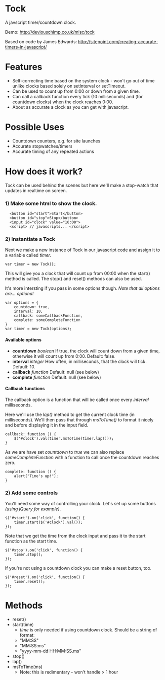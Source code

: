 # Tock #

A javscript timer/countdown clock. 

Demo: http://deviouschimp.co.uk/misc/tock

Based on code by James Edwards:
http://sitepoint.com/creating-accurate-timers-in-javascript/

# Features #

* Self-correcting time based on the system clock - won't go out of time unlike clocks based solely on setInterval or setTimeout.
* Can be used to count up from 0:00 or down from a given time. 
* Can call a callback function every tick (10 milliseconds) and (for countdown clocks) when the clock reaches 0:00.
* About as accurate a clock as you can get with javascript.

# Possible Uses #

 * Countdown counters, e.g. for site launches
 * Accurate stopwatches/timers
 * Accurate timing of any repeated actions

# How does it work? #

Tock can be used behind the scenes but here we'll make a stop-watch that updates in realtime on screen.

### 1) Make some html to show the clock. ###

      <button id="start">Start</button> 
      <button id="stop">Stop</button> 
      <input id="clock" value="10:00">
      <script> // javascripts... </script>

### 2) Instantiate a Tock ###

Next we make a new instance of Tock in our javascript code and assign it to a variable called *timer*.

    var timer = new Tock();

This will give you a clock that will count up from 00:00 when the start() method is called. The stop() and reset() methods can also be used.

It's more intersting if you pass in some options though. *Note that all options are... optional.*

    var options = {
        countdown: true,
        interval: 10,
        callback: someCallbackFunction,
        complete: someCompleteFunction
    }
    var timer = new Tock(options);


#### Available options ####

  * **countdown** *boolean* If true, the clock will count down from a given time, otherwise it will count up from 0:00. Default: false.
  * **interval** *integer* How often, in milliseconds, that the clock will tick. Default: 10.
  * **callback** *function* Default: null (see below)
  * **complete** *function* Default: null (see below)

#### Callback functions ####

The callback option is a function that will be called once every *interval* milliseconds.

Here we'll use the *lap()* method to get the current clock time (in milliseconds). We'll then pass that through *msToTime()* to format it nicely and before displaying it in the input field.

    callback: function () {
        $('#clock').val(timer.msToTime(timer.lap()));
    }

As we are have set *countdown* to *true* we can also replace *someCompleteFunction* with a function to call once the countdown reaches zero.

    complete: function () {
        alert("Time's up!");
    }

### 2) Add some controls ###

You'll need some way of controlling your clock. Let's set up some buttons *(using jQuery for example)*.

    $('#start').on('click', function() {
	    timer.start($('#clock').val());
	});

Note that we get the time from the clock input and pass it to the start function as the start time.

    $('#stop').on('click', function() {
	    timer.stop();
	});

If you're not using a countdown clock you can make a reset button, too.

    $('#reset').on('click', function() {
	    timer.reset();
	});

# Methods #

 * reset()
 * start(time)
   * *time* is only needed if using countdown clock.
      Should be a string of format:
   * "MM:SS"
   * "MM:SS:ms"
   * "yyyy-mm-dd HH:MM:SS.ms"
 * stop()
 * lap()
 * msToTime(ms)
   * Note: this is redimentary - won't handle > 1 hour